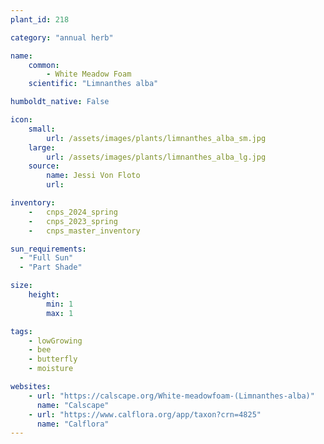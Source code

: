 ```yaml
---
plant_id: 218 

category: "annual herb"

name: 
    common: 
        - White Meadow Foam 
    scientific: "Limnanthes alba"  

humboldt_native: False

icon: 
    small: 
        url: /assets/images/plants/limnanthes_alba_sm.jpg
    large: 
        url: /assets/images/plants/limnanthes_alba_lg.jpg
    source: 
        name: Jessi Von Floto 
        url:

inventory: 
    -   cnps_2024_spring
    -   cnps_2023_spring
    -   cnps_master_inventory

sun_requirements:
  - "Full Sun"
  - "Part Shade"

size:
    height: 
        min: 1
        max: 1 

tags: 
    - lowGrowing
    - bee
    - butterfly
    - moisture

websites:
    - url: "https://calscape.org/White-meadowfoam-(Limnanthes-alba)"
      name: "Calscape"
    - url: "https://www.calflora.org/app/taxon?crn=4825"
      name: "Calflora"
---
```

